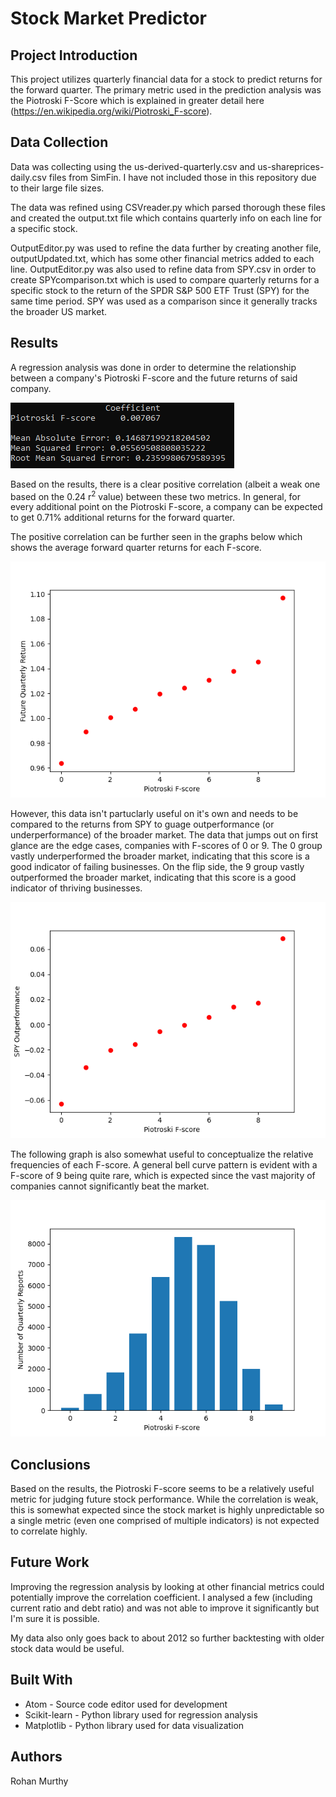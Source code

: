 # Stock Market Predictor
## Project Introduction

This project utilizes quarterly financial data for a stock to predict returns for the forward quarter. The primary metric used in the prediction analysis was the Piotroski F-Score which is explained in greater detail here (https://en.wikipedia.org/wiki/Piotroski_F-score).

## Data Collection

Data was collecting using the us-derived-quarterly.csv and us-shareprices-daily.csv files from SimFin. I have not included those in this repository due to their large file sizes.

The data was refined using CSVreader.py which parsed thorough these files and created the output.txt file which contains quarterly info on each line for a specific stock.

OutputEditor.py was used to refine the data further by creating another file, outputUpdated.txt, which has some other financial metrics added to each line. OutputEditor.py was also used to refine data from SPY.csv in order to create SPYcomparison.txt which is used to compare quarterly returns for a specific stock to the return of the SPDR S&P 500 ETF Trust (SPY) for the same time period. SPY was used as a comparison since it generally tracks the broader US market. 

## Results

A regression analysis was done in order to determine the relationship between a company's Piotroski F-score and the future returns of said company.

![](RegressionResults.PNG)

Based on the results, there is a clear positive correlation (albeit a weak one based on the 0.24 r<sup>2</sup> value) between these two metrics. In general, for every additional point on the Piotroski F-score, a company can be expected to get 0.71% additional returns for the forward quarter.

The positive correlation can be further seen in the graphs below which shows the average forward quarter returns for each F-score.

![](Figure_1.png)

However, this data isn't partuclarly useful on it's own and needs to be compared to the returns from SPY to guage outperformance (or underperformance) of the broader market. The data that jumps out on first glance are the edge cases, companies with F-scores of 0 or 9. The 0 group vastly underperformed the broader market, indicating that this score is a good indicator of failing businesses. On the flip side, the 9 group vastly outperformed the broader market, indicating that this score is a good indicator of thriving businesses.

![](Figure_2.png)

The following graph is also somewhat useful to conceptualize the relative frequencies of each F-score. A general bell curve pattern is evident with a F-score of 9 being quite rare, which is expected since the vast majority of companies cannot significantly beat the market.

![](Figure_3.png)

## Conclusions
Based on the results, the Piotroski F-score seems to be a relatively useful metric for judging future stock performance. While the correlation is weak, this is somewhat expected since the stock market is highly unpredictable so a single metric (even one comprised of multiple indicators) is not expected to correlate highly.

## Future Work
Improving the regression analysis by looking at other financial metrics could potentially improve the correlation coefficient. I analysed a few (including current ratio and debt ratio) and was not able to improve it significantly but I'm sure it is possible.

My data also only goes back to about 2012 so further backtesting with older stock data would be useful.

## Built With
* Atom - Source code editor used for development
* Scikit-learn - Python library used for regression analysis
* Matplotlib - Python library used for data visualization

## Authors
Rohan Murthy  
